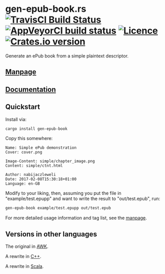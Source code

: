 # gen-epub-book.rs [![TravisCI Build Status](https://travis-ci.org/nabijaczleweli/gen-epub-book.rs.svg?branch=master)](https://travis-ci.org/nabijaczleweli/gen-epub-book.rs) [![AppVeyorCI build status](https://ci.appveyor.com/api/projects/status/nf3ee2canlbp28o8/branch/master?svg=true)](https://ci.appveyor.com/project/nabijaczleweli/gen-epub-book-rs/branch/master) [![Licence](https://img.shields.io/badge/license-MIT-blue.svg?style=flat)](LICENSE) [![Crates.io version](http://meritbadge.herokuapp.com/gen-epub-book)](https://crates.io/crates/gen-epub-book)
Generate an ePub book from a simple plaintext descriptor.

## [Manpage](https://cdn.rawgit.com/nabijaczleweli/gen-epub-book/man/gen-epub-book.rs.1.html)
## [Documentation](https://cdn.rawgit.com/nabijaczleweli/gen-epub-book.rs/doc/gen_epub_book/index.html)

## Quickstart

Install via:

```sh
cargo install gen-epub-book
```

Copy this somewhere:

```
Name: Simple ePub demonstration
Cover: cover.png

Image-Content: simple/chapter_image.png
Content: simple/ctnt.html

Author: nabijaczleweli
Date: 2017-02-08T15:30:18+01:00
Language: en-GB
```

Modify to your liking, then, assuming you put the file in "example/test.epupp" and want to write the result to "out/test.epub", run:

```sh
gen-epub-book example/test.epupp out/test.epub
```

For more detailed usage information and tag list, see the [manpage](https://cdn.rawgit.com/nabijaczleweli/gen-epub-book/man/gen-epub-book.rs.1.html).

## Versions in other languages

The original in [AWK](https://github.com/nabijaczleweli/gen-epub-book).

A rewrite in [C++](https://github.com/nabijaczleweli/gen-epub-book.cpp).

A rewrite in [Scala](https://github.com/nabijaczleweli/gen-epub-book.scala).
